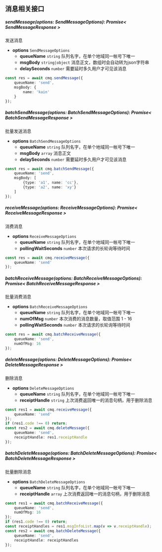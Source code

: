 ## 消息相关接口

##### sendMessage(options: SendMessageOptions): Promise< SendMessageResponse >

发送消息 

- **options** `SendMessageOptions`
  - **queueName** `string` 队列名字，在单个地域同一帐号下唯一
  - **msgBody** `string|object` 消息正文，数组时会自动转为json字符串
  - **delaySeconds** `number` 需要延时多久用户才可见该消息

```typescript
const res = await cmq.sendMessage({
    queueName: 'send',
    msgBody: {
        name: 'kain'
    }
});
```

##### batchSendMessage(options: BatchSendMessageOptions): Promise< BatchSendMessageResponse >

批量发送消息

- **options** `BatchSendMessageOptions`
  - **queueName** `string` 队列名字，在单个地域同一帐号下唯一
  - **msgBody** `array` 消息正文
  - **delaySeconds** `number` 需要延时多久用户才可见该消息

```typescript
const res = await cmq.batchSendMessage({
    queueName: 'send',
    msgBody: [
        {type: 'a1', name: 'cc'},
        {type: 'a2', name: 'xy'}
    ]
});
```

##### receiveMessage(options: ReceiveMessageOptions): Promise< ReceiveMessageResponse >

消费消息

- **options** `ReceiveMessageOptions`
  - **queueName** `string` 队列名字，在单个地域同一帐号下唯一
  - **pollingWaitSeconds** `number` 本次请求的长轮询等待时间

```typescript
const res = await cmq.receiveMessage({
    queueName: 'send'
});
```

##### batchReceiveMessage(options: BatchReceiveMessageOptions): Promise< BatchReceiveMessageResponse >

批量消费消息

- **options** `BatchReceiveMessageOptions`
  - **queueName** `string` 队列名字，在单个地域同一帐号下唯一
  - **numOfMsg** `number` 本次消费的消息数量，取值范围 1 - 16
  - **pollingWaitSeconds** `number` 本次请求的长轮询等待时间

```typescript
const res = await cmq.batchReceiveMessage({
    queueName: 'send',
    numOfMsg: 16
});
```

##### deleteMessage(options: DeleteMessageOptions): Promise< DeleteMessageResponse >

删除消息

- **options** `DeleteMessageOptions`
  - **queueName** `string` 队列名字，在单个地域同一帐号下唯一
  - **receiptHandle** `string` 上次消费返回唯一的消息句柄，用于删除消息

```typescript
const res1 = await cmq.receiveMessage({
    queueName: 'send'
});
if (res1.code !== 0) return;
const res2 = await cmq.deleteMessage({
    queueName: 'send',
    receiptHandle: res1.receiptHandle
});
```

##### batchDeleteMessage(options: BatchDeleteMessageOptions): Promise< BatchDeleteMessageResponse >

批量删除消息

- **options** `BatchDeleteMessageOptions`
  - **queueName** `string` 队列名字，在单个地域同一帐号下唯一
  - **receiptHandle** `array` 上次消费返回唯一的消息句柄，用于删除消息

```typescript
const res1 = await cmq.batchReceiveMessage({
    queueName: 'send',
    numOfMsg: 16
});
if (res1.code !== 0) return;
const receiptHandles = res1.msgInfoList.map(v => v.receiptHandle);
const res2 = await cmq.batchDeleteMessage({
    queueName: 'send',
    receiptHandle: receiptHandles
});
```

